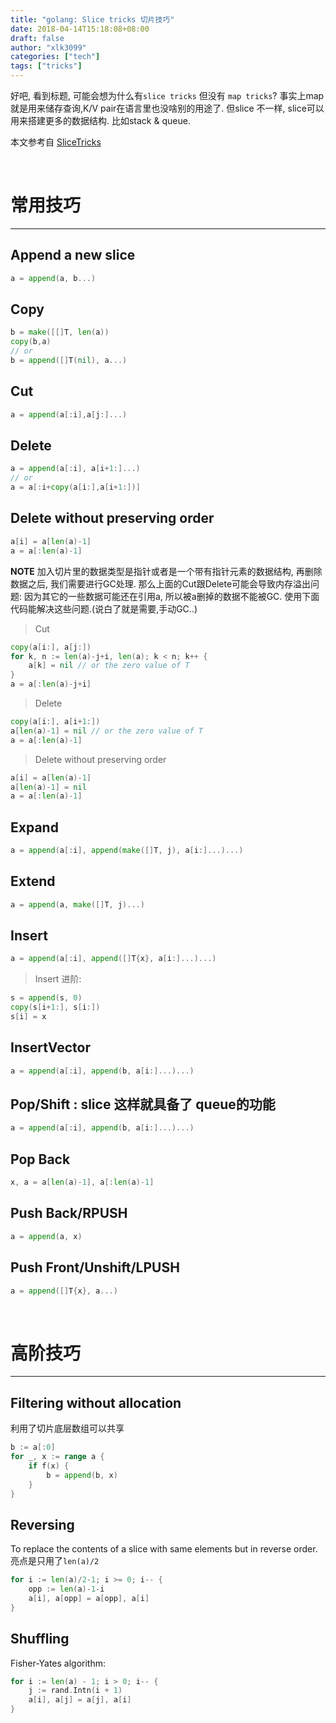```yaml
---
title: "golang: Slice tricks 切片技巧"
date: 2018-04-14T15:18:08+08:00
draft: false
author: "xlk3099"
categories: ["tech"]
tags: ["tricks"]
---
```


好吧, 看到标题, 可能会想为什么有`slice tricks` 但没有 `map tricks`? 事实上map 就是用来储存查询,K/V pair在语言里也没啥别的用途了. 但slice 不一样, slice可以用来搭建更多的数据结构. 比如stack & queue.

本文参考自 [SliceTricks](https://github.com/golang/go/wiki/SliceTricks)

</br>

# 常用技巧
---

## Append a new slice
  ```go
a = append(a, b...)
  ```

## Copy

```go
b = make([[]T, len(a))
copy(b,a)
// or
b = append([]T(nil), a...)
```

## Cut

```go
a = append(a[:i],a[j:]...)
```

## Delete

```go
a = append(a[:i], a[i+1:]...)
// or
a = a[:i+copy(a[i:],a[i+1:])]
```

## Delete without preserving order

```go
a[i] = a[len(a)-1]
a = a[:len(a)-1]
```

**NOTE** 加入切片里的数据类型是指针或者是一个带有指针元素的数据结构, 再删除数据之后, 我们需要进行GC处理. 那么上面的Cut跟Delete可能会导致内存溢出问题: 因为其它的一些数据可能还在引用a, 所以被a删掉的数据不能被GC. 使用下面代码能解决这些问题.(说白了就是需要,手动GC..)

> Cut

```go
copy(a[i:], a[j:])
for k, n := len(a)-j+i, len(a); k < n; k++ {
    a[k] = nil // or the zero value of T
}
a = a[:len(a)-j+i]

```

> Delete

```go
copy(a[i:], a[i+1:])
a[len(a)-1] = nil // or the zero value of T
a = a[:len(a)-1]
```

> Delete without preserving order

```go
a[i] = a[len(a)-1]
a[len(a)-1] = nil
a = a[:len(a)-1]
```

## Expand

```go
a = append(a[:i], append(make([]T, j), a[i:]...)...)
```

## Extend

```go
a = append(a, make([]T, j)...)
```

## Insert

```go
a = append(a[:i], append([]T{x}, a[i:]...)...)
```

> Insert 进阶:

```go
s = append(s, 0)
copy(s[i+1:], s[i:])
s[i] = x
```

## InsertVector

```go
a = append(a[:i], append(b, a[i:]...)...)
```

## Pop/Shift : slice 这样就具备了 queue的功能

```go
a = append(a[:i], append(b, a[i:]...)...)
```

## Pop Back

```go
x, a = a[len(a)-1], a[:len(a)-1]
```

## Push Back/RPUSH

```go
a = append(a, x)
```

## Push Front/Unshift/LPUSH

```go
a = append([]T{x}, a...)
```

</br>

# 高阶技巧
---

## Filtering without allocation

利用了切片底层数组可以共享

```go
b := a[:0]
for _, x := range a {
    if f(x) {
        b = append(b, x)
    }
}

```

## Reversing

To replace the contents of a slice with same elements but in reverse order. 亮点是只用了`len(a)/2`

```go
for i := len(a)/2-1; i >= 0; i-- {
    opp := len(a)-1-i
    a[i], a[opp] = a[opp], a[i]
}
```

## Shuffling

Fisher-Yates algorithm:

```go
for i := len(a) - 1; i > 0; i-- {
    j := rand.Intn(i + 1)
    a[i], a[j] = a[j], a[i]
}
```